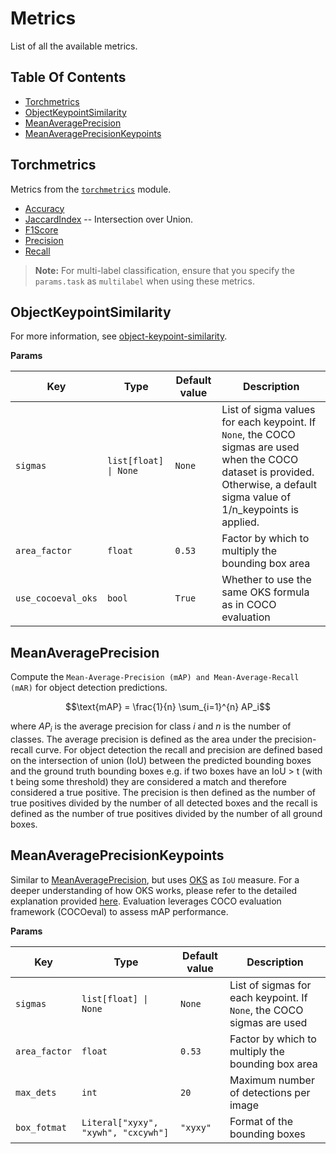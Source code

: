 # Metrics

List of all the available metrics.

## Table Of Contents

- [Torchmetrics](#torchmetrics)
- [ObjectKeypointSimilarity](#objectkeypointsimilarity)
- [MeanAveragePrecision](#meanaverageprecision)
- [MeanAveragePrecisionKeypoints](#meanaverageprecisionkeypoints)

## Torchmetrics

Metrics from the [`torchmetrics`](https://lightning.ai/docs/torchmetrics/stable/) module.

- [Accuracy](https://lightning.ai/docs/torchmetrics/stable/classification/accuracy.html)
- [JaccardIndex](https://lightning.ai/docs/torchmetrics/stable/classification/jaccard_index.html) -- Intersection over Union.
- [F1Score](https://lightning.ai/docs/torchmetrics/stable/classification/f1_score.html)
- [Precision](https://lightning.ai/docs/torchmetrics/stable/classification/precision.html)
- [Recall](https://lightning.ai/docs/torchmetrics/stable/classification/recall.html)

> **Note:** For multi-label classification, ensure that you specify the `params.task` as `multilabel` when using these metrics.

## ObjectKeypointSimilarity

For more information, see [object-keypoint-similarity](https://learnopencv.com/object-keypoint-similarity/).

**Params**

| Key                | Type                  | Default value | Description                                                                                                                                                                  |
| ------------------ | --------------------- | ------------- | ---------------------------------------------------------------------------------------------------------------------------------------------------------------------------- |
| `sigmas`           | `list[float] \| None` | `None`        | List of sigma values for each keypoint. If `None`, the COCO sigmas are used when the COCO dataset is provided. Otherwise, a default sigma value of 1/n_keypoints is applied. |
| `area_factor`      | `float`               | `0.53`        | Factor by which to multiply the bounding box area                                                                                                                            |
| `use_cocoeval_oks` | `bool`                | `True`        | Whether to use the same OKS formula as in COCO evaluation                                                                                                                    |

## MeanAveragePrecision

Compute the `Mean-Average-Precision (mAP) and Mean-Average-Recall (mAR)` for object detection predictions.

```math
\text{mAP} = \frac{1}{n} \sum_{i=1}^{n} AP_i
```

where $AP_i$ is the average precision for class $i$ and $n$ is the number of classes. The average
precision is defined as the area under the precision-recall curve. For object detection the recall and precision are
defined based on the intersection of union (IoU) between the predicted bounding boxes and the ground truth bounding
boxes e.g. if two boxes have an IoU > t (with t being some threshold) they are considered a match and therefore
considered a true positive. The precision is then defined as the number of true positives divided by the number of
all detected boxes and the recall is defined as the number of true positives divided by the number of all ground
boxes.

## MeanAveragePrecisionKeypoints

Similar to [MeanAveragePrecision](#meanaverageprecision), but uses [OKS](#objectkeypointsimilarity) as `IoU` measure.
For a deeper understanding of how OKS works, please refer to the detailed explanation provided [here](https://learnopencv.com/object-keypoint-similarity/).
Evaluation leverages COCO evaluation framework (COCOeval) to assess mAP performance.

**Params**

| Key           | Type                                | Default value | Description                                                           |
| ------------- | ----------------------------------- | ------------- | --------------------------------------------------------------------- |
| `sigmas`      | `list[float] \| None`               | `None`        | List of sigmas for each keypoint. If `None`, the COCO sigmas are used |
| `area_factor` | `float`                             | `0.53`        | Factor by which to multiply the bounding box area                     |
| `max_dets`    | `int`                               | `20`          | Maximum number of detections per image                                |
| `box_fotmat`  | `Literal["xyxy", "xywh", "cxcywh"]` | `"xyxy"`      | Format of the bounding boxes                                          |

